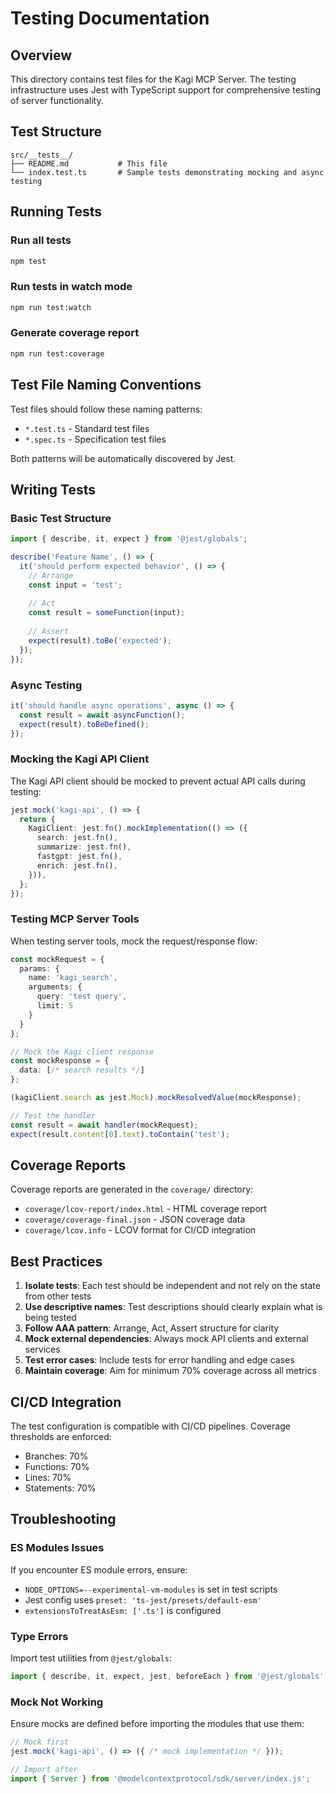 # Testing Documentation

## Overview

This directory contains test files for the Kagi MCP Server. The testing infrastructure uses Jest with TypeScript support for comprehensive testing of server functionality.

## Test Structure

```
src/__tests__/
├── README.md           # This file
└── index.test.ts       # Sample tests demonstrating mocking and async testing
```

## Running Tests

### Run all tests
```bash
npm test
```

### Run tests in watch mode
```bash
npm run test:watch
```

### Generate coverage report
```bash
npm run test:coverage
```

## Test File Naming Conventions

Test files should follow these naming patterns:
- `*.test.ts` - Standard test files
- `*.spec.ts` - Specification test files

Both patterns will be automatically discovered by Jest.

## Writing Tests

### Basic Test Structure

```typescript
import { describe, it, expect } from '@jest/globals';

describe('Feature Name', () => {
  it('should perform expected behavior', () => {
    // Arrange
    const input = 'test';
    
    // Act
    const result = someFunction(input);
    
    // Assert
    expect(result).toBe('expected');
  });
});
```

### Async Testing

```typescript
it('should handle async operations', async () => {
  const result = await asyncFunction();
  expect(result).toBeDefined();
});
```

### Mocking the Kagi API Client

The Kagi API client should be mocked to prevent actual API calls during testing:

```typescript
jest.mock('kagi-api', () => {
  return {
    KagiClient: jest.fn().mockImplementation(() => ({
      search: jest.fn(),
      summarize: jest.fn(),
      fastgpt: jest.fn(),
      enrich: jest.fn(),
    })),
  };
});
```

### Testing MCP Server Tools

When testing server tools, mock the request/response flow:

```typescript
const mockRequest = {
  params: {
    name: 'kagi_search',
    arguments: {
      query: 'test query',
      limit: 5
    }
  }
};

// Mock the Kagi client response
const mockResponse = {
  data: [/* search results */]
};

(kagiClient.search as jest.Mock).mockResolvedValue(mockResponse);

// Test the handler
const result = await handler(mockRequest);
expect(result.content[0].text).toContain('test');
```

## Coverage Reports

Coverage reports are generated in the `coverage/` directory:
- `coverage/lcov-report/index.html` - HTML coverage report
- `coverage/coverage-final.json` - JSON coverage data
- `coverage/lcov.info` - LCOV format for CI/CD integration

## Best Practices

1. **Isolate tests**: Each test should be independent and not rely on the state from other tests
2. **Use descriptive names**: Test descriptions should clearly explain what is being tested
3. **Follow AAA pattern**: Arrange, Act, Assert structure for clarity
4. **Mock external dependencies**: Always mock API clients and external services
5. **Test error cases**: Include tests for error handling and edge cases
6. **Maintain coverage**: Aim for minimum 70% coverage across all metrics

## CI/CD Integration

The test configuration is compatible with CI/CD pipelines. Coverage thresholds are enforced:
- Branches: 70%
- Functions: 70%
- Lines: 70%
- Statements: 70%

## Troubleshooting

### ES Modules Issues
If you encounter ES module errors, ensure:
- `NODE_OPTIONS=--experimental-vm-modules` is set in test scripts
- Jest config uses `preset: 'ts-jest/presets/default-esm'`
- `extensionsToTreatAsEsm: ['.ts']` is configured

### Type Errors
Import test utilities from `@jest/globals`:
```typescript
import { describe, it, expect, jest, beforeEach } from '@jest/globals';
```

### Mock Not Working
Ensure mocks are defined before importing the modules that use them:
```typescript
// Mock first
jest.mock('kagi-api', () => ({ /* mock implementation */ }));

// Import after
import { Server } from '@modelcontextprotocol/sdk/server/index.js';